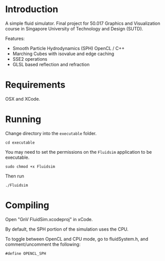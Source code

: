 Introduction
============

A simple fluid simulator.
Final project for 50.017 Graphics and Visualization course in Singapore University of Technology and Design (SUTD).

Features:
- Smooth Particle Hydrodynamics (SPH) OpenCL / C++
- Marching Cubes with isovalue and edge caching
- SSE2 operations
- GLSL based reflection and refraction

Requirements
============

OSX and XCode.

Running
=======

Change directory into the `executable` folder.

    cd executable

You may need to set the permissions on the `Fluidsim` application to be executable.

    sudo chmod +x Fluidsim

Then run

    ./Fluidsim

Compiling
=========

Open "GnV FluidSim.xcodeproj" in xCode.

By default, the SPH portion of the simulation uses the CPU. 

To toggle between OpenCL and CPU mode, go to fluidSystem.h, and comment/uncomment the following:

    #define OPENCL_SPH
